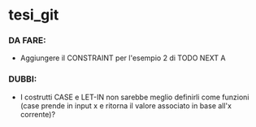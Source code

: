 # tesi_git



### DA FARE:

- Aggiungere il CONSTRAINT per l'esempio 2 di TODO NEXT A



### DUBBI:

- I costrutti CASE e LET-IN non sarebbe meglio definirli come funzioni (case prende in input x e ritorna il valore associato in base all'x corrente)?

